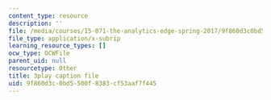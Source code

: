 ```yaml
---
content_type: resource
description: ''
file: /media/courses/15-071-the-analytics-edge-spring-2017/9f860d3c0bd5500f8383cf53aaf7f445_CROEh9u0VLM.vtt
file_type: application/x-subrip
learning_resource_types: []
ocw_type: OCWFile
parent_uid: null
resourcetype: Other
title: 3play caption file
uid: 9f860d3c-0bd5-500f-8383-cf53aaf7f445
---
```


